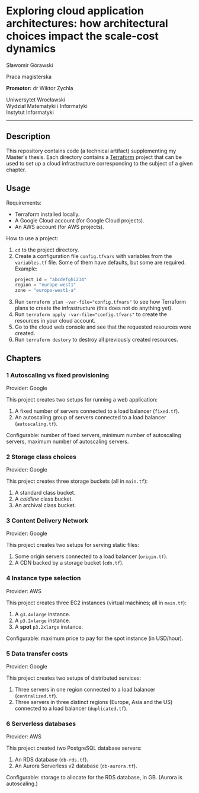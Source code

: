 # Exploring cloud application architectures: how architectural choices impact the scale-cost dynamics

Sławomir Górawski

Praca magisterska

**Promotor:** dr Wiktor Zychla

Uniwersytet Wrocławski\
Wydział Matematyki i Informatyki\
Instytut Informatyki

---

## Description

This repository contains code (a technical artifact) supplementing my Master's thesis.
Each directory contains a [Terraform] project that can be used to set up a cloud infrastructure corresponding to the subject of a given chapter.

## Usage

Requirements:
* Terraform installed locally.
* A Google Cloud account (for Google Cloud projects).
* An AWS account (for AWS projects).

How to use a project:
1. `cd` to the project directory.
2. Create a configuration file `config.tfvars` with variables from the `variables.tf` file. Some of them have defaults, but some are required. Example:
    ```terraform
   project_id = "abcdefgh1234"
   region = "europe-west1"
   zone = "europe-west1-a"
    ```
3. Run `terraform plan -var-file="config.tfvars"` to see how Terraform plans to create the infrastructure (this does not do anything yet).
4. Run `terraform apply -var-file="config.tfvars"` to create the resources in your cloud account.
5. Go to the cloud web console and see that the requested resources were created.
6. Run `terraform destory` to destroy all previously created resources.


## Chapters

### 1 Autoscaling vs fixed provisioning

Provider: Google

This project creates two setups for running a web application:

1. A fixed number of servers connected to a load balancer (`fixed.tf`).
2. An autoscaling group of servers connected to a load balancer (`autoscaling.tf`).

Configurable: number of fixed servers, minimum number of autoscaling servers, maximum number of autoscaling servers. 

### 2 Storage class choices

Provider: Google

This project creates three storage buckets (all in `main.tf`):

1. A standard class bucket.
2. A _coldline_ class bucket.
3. An archival class bucket.

### 3 Content Delivery Network

Provider: Google

This project creates two setups for serving static files:

1. Some origin servers connected to a load balancer (`origin.tf`).
2. A CDN backed by a storage bucket (`cdn.tf`).

### 4 Instance type selection

Provider: AWS

This project creates three EC2 instances (virtual machines; all in `main.tf`):

1. A `g3.4xlarge` instance.
2. A `p3.2xlarge` instance.
3. A **spot** `p3.2xlarge` instance.

Configurable: maximum price to pay for the spot instance (in USD/hour).

### 5 Data transfer costs

Provider: Google

This project creates two setups of distributed services:

1. Three servers in one region connected to a load balancer (`centralized.tf`).
2. Three servers in three distinct regions (Europe, Asia and the US) connected to a load balancer (`duplicated.tf`).

### 6 Serverless databases

Provider: AWS

This project created two PostgreSQL database servers:

1. An RDS database (`db-rds.tf`).
2. An Aurora Serverless v2 database (`db-aurora.tf`).

Configurable: storage to allocate for the RDS database, in GB. (Aurora is autoscaling.)

[Terraform]: https://www.terraform.io/
